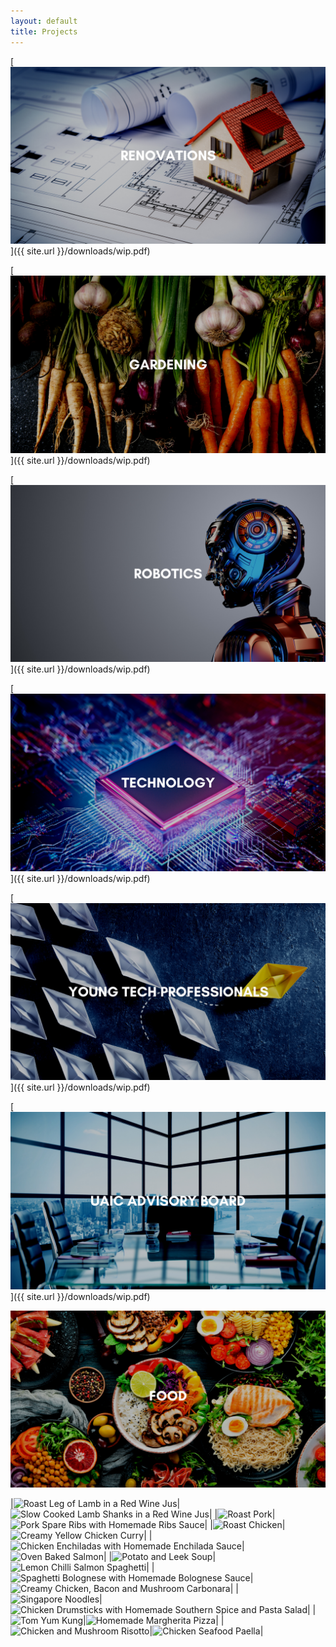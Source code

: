 ```yaml
---
layout: default
title: Projects
---
```


[![Renovations](/assets/images/renovations.png)]({{ site.url }}/downloads/wip.pdf)

[![Gardening](/assets/images/\projects/gardening.png)]({{ site.url }}/downloads/wip.pdf)

[![Robotics](/assets/images/projects/robotics.png)]({{ site.url }}/downloads/wip.pdf)

[![Technology](/assets/images/technology.png)]({{ site.url }}/downloads/wip.pdf)

[![Young Tech Professionals](/assets/images/projects/young-tech-professionals.png)]({{ site.url }}/downloads/wip.pdf)

[![UAIC Advisory Board](/assets/images/projects/uaic-advisory-board.png)]({{ site.url }}/downloads/wip.pdf)

![Food](assets/images/food.png)

|![Roast Leg of Lamb in a Red Wine Jus](/assets/images/projects/food/leg-o-lamb.jpg)|![Slow Cooked Lamb Shanks in a Red Wine Jus](/assets/images/projects/food/lamb-shanks.jpg)|
|![Roast Pork](/assets/images/projects/food/roast-pork.jpg)|![Pork Spare Ribs with Homemade Ribs Sauce](/assets/images/projects/food/spare-ribs.jpg)|
|![Roast Chicken](/assets/images/projects/food/roast-chicken.jpg)|![Creamy Yellow Chicken Curry](/assets/images/projects/food/chicken-curry.jpg)|
|![Chicken Enchiladas with Homemade Enchilada Sauce](/assets/images/projects/food/enchiladas.jpg)|![Oven Baked Salmon](/assets/images/projects/food/salmon.jpg)|
|![Potato and Leek Soup](/assets/images/projects/food/potato-leek-soup.jpg)|![Lemon Chilli Salmon Spaghetti](/assets/images/projects/food/lcss.jpg)|
|![Spaghetti Bolognese with Homemade Bolognese Sauce](/assets/images/projects/food/bolognese.jpg)|![Creamy Chicken, Bacon and Mushroom Carbonara](/assets/images/projects/food/carbonara.jpg)|
|![Singapore Noodles](/assets/images/projects/food/singapore-noodles.jpg)|![Chicken Drumsticks with Homemade Southern Spice and Pasta Salad](/assets/images/projects/food/chicken-ds.jpg)|
|![Tom Yum Kung](/assets/images/projects/food/tom-yum-kung.jpg)|![Homemade Margherita Pizza](/assets/images/projects/food/pizza-hm.jpg)|
|![Chicken and Mushroom Risotto](/assets/images/projects/food/risotto.jpg)|![Chicken Seafood Paella](/assets/images/projects/food/paella.jpg)|

